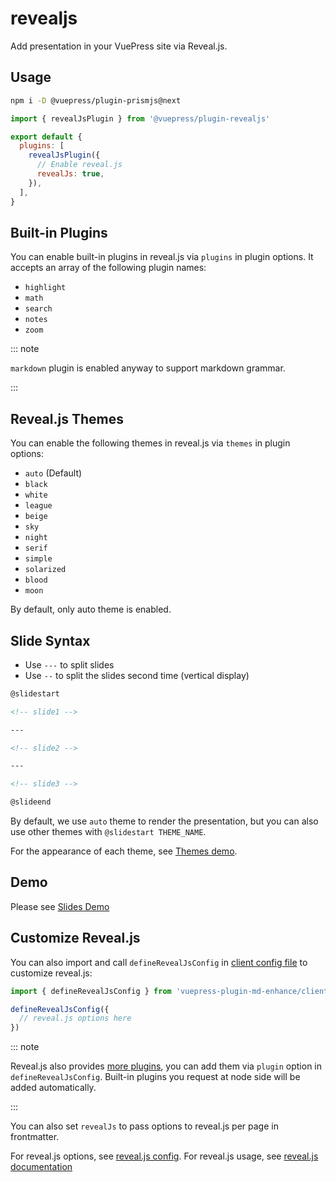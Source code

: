 # revealjs

<NpmBadge package="@vuepress/plugin-revealjs" />

Add presentation in your VuePress site via Reveal.js.

<!-- more -->

## Usage

```bash
npm i -D @vuepress/plugin-prismjs@next
```

```js {7} title=".vuepress/config.js"
import { revealJsPlugin } from '@vuepress/plugin-revealjs'

export default {
  plugins: [
    revealJsPlugin({
      // Enable reveal.js
      revealJs: true,
    }),
  ],
}
```

## Built-in Plugins

You can enable built-in plugins in reveal.js via `plugins` in plugin options. It accepts an array of the following plugin names:

- `highlight`
- `math`
- `search`
- `notes`
- `zoom`

::: note

`markdown` plugin is enabled anyway to support markdown grammar.

:::

## Reveal.js Themes

You can enable the following themes in reveal.js via `themes` in plugin options:

- `auto` (Default)
- `black`
- `white`
- `league`
- `beige`
- `sky`
- `night`
- `serif`
- `simple`
- `solarized`
- `blood`
- `moon`

By default, only auto theme is enabled.

## Slide Syntax

- Use `---` to split slides
- Use `--` to split the slides second time (vertical display)

```md
@slidestart

<!-- slide1 -->

---

<!-- slide2 -->

---

<!-- slide3 -->

@slideend
```

By default, we use `auto` theme to render the presentation, but you can also use other themes with `@slidestart THEME_NAME`.

For the appearance of each theme, see [Themes demo](themes.md).

## Demo

Please see [Slides Demo](demo.md)

## Customize Reveal.js

You can also import and call `defineRevealJsConfig` in [client config file][client-config] to customize reveal.js:

```js title=".vuepress/client.js"
import { defineRevealJsConfig } from 'vuepress-plugin-md-enhance/client'

defineRevealJsConfig({
  // reveal.js options here
})
```

::: note

Reveal.js also provides [more plugins](https://github.com/hakimel/reveal.js/wiki/Plugins,-Tools-and-Hardware), you can add them via `plugin` option in `defineRevealJsConfig`. Built-in plugins you request at node side will be added automatically.

:::

You can also set `revealJs` to pass options to reveal.js per page in frontmatter.

For reveal.js options, see [reveal.js config](https://revealjs.com/config/). For reveal.js usage, see [reveal.js documentation](https://revealjs.com/)

[client-config]: https://vuejs.press/guide/configuration.html#client-config-file
